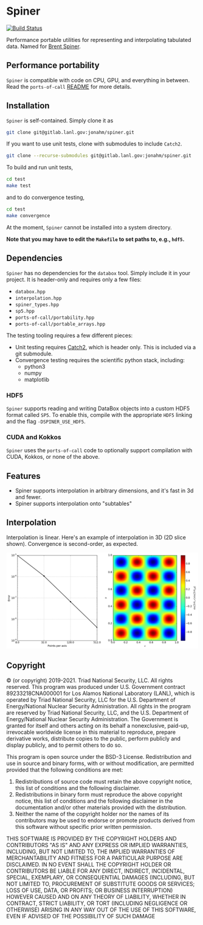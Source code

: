 Spiner
===

[![Build Status](https://www.travis-ci.com/lanl/spiner.svg?token=1Son5aqoY35CxrTszRiD&branch=main)](https://www.travis-ci.com/lanl/spiner)

Performance portable utilities for representing and interpolating
tabulated data. Named for [Brent
Spiner](https://en.wikipedia.org/wiki/Brent_Spiner).

## Performance portability

`Spiner` is compatible with code on CPU, GPU, and everything in between. Read the `ports-of-call` [README](ports-of-call/README.md) for more details.

## Installation

`Spiner` is self-contained. Simply clone it as
```bash
git clone git@gitlab.lanl.gov:jonahm/spiner.git
```
If you want to use unit tests, clone with submodules to include `Catch2`.
```bash
git clone --recurse-submodules git@gitlab.lanl.gov:jonahm/spiner.git
```
To build and run unit tests,
```bash
cd test
make test
```
and to do convergence testing,
```bash
cd test
make convergence
```
At the moment, `Spiner` cannot be installed into a system directory.

**Note that you may have to edit the `Makefile` to set paths to, e.g., `hdf5`.**

## Dependencies

`Spiner` has no dependencies for the `databox` tool. Simply include it in your project. It is header-only and requires only a few files:

- `databox.hpp`
- `interpolation.hpp`
- `spiner_types.hpp`
- `sp5.hpp`
- `ports-of-call/portability.hpp`
- `ports-of-call/portable_arrays.hpp`

The testing tooling requires a few different pieces:

- Unit testing requires [Catch2](https://github.com/catchorg/Catch2),
  which is header only. This is included via a git submodule.
- Convergence testing requires the scientific python stack, including:
  - python3
  - numpy
  - matplotlib

### HDF5

`Spiner` supports reading and writing DataBox objects into a custom HDF5 format called `SP5`. 
To enable this, compile with the appropriate `HDF5` linking and the flag `-DSPINER_USE_HDF5`.

### CUDA and Kokkos

`Spiner` uses the `ports-of-call` code to optionally support compilation with CUDA, Kokkos, or none of the above.

## Features

- Spiner supports interpolation in arbitrary dimensions, and it's fast in 3d and fewer.
- Spiner supports interpolation onto "subtables"

## Interpolation

Interpolation is linear. Here's an example of interpolation in 3D (2D
slice shown). Convergence is second-order, as expected.

![convergence plot](figs/convergence.png)

## Copyright

© (or copyright) 2019-2021. Triad National Security, LLC. All rights
reserved.  This program was produced under U.S. Government contract
89233218CNA000001 for Los Alamos National Laboratory (LANL), which is
operated by Triad National Security, LLC for the U.S.  Department of
Energy/National Nuclear Security Administration. All rights in the
program are reserved by Triad National Security, LLC, and the
U.S. Department of Energy/National Nuclear Security
Administration. The Government is granted for itself and others acting
on its behalf a nonexclusive, paid-up, irrevocable worldwide license
in this material to reproduce, prepare derivative works, distribute
copies to the public, perform publicly and display publicly, and to
permit others to do so.

This program is open source under the BSD-3 License.  Redistribution
and use in source and binary forms, with or without modification, are
permitted provided that the following conditions are met:
1. Redistributions of source code must retain the above copyright
notice, this list of conditions and the following disclaimer.
2. Redistributions in binary form must reproduce the above copyright
notice, this list of conditions and the following disclaimer in the
documentation and/or other materials provided with the distribution.
3. Neither the name of the copyright holder nor the names of its
contributors may be used to endorse or promote products derived from
this software without specific prior written permission.

THIS SOFTWARE IS PROVIDED BY THE COPYRIGHT HOLDERS AND CONTRIBUTORS
"AS IS" AND ANY EXPRESS OR IMPLIED WARRANTIES, INCLUDING, BUT NOT
LIMITED TO, THE IMPLIED WARRANTIES OF MERCHANTABILITY AND FITNESS FOR
A PARTICULAR PURPOSE ARE DISCLAIMED. IN NO EVENT SHALL THE COPYRIGHT
HOLDER OR CONTRIBUTORS BE LIABLE FOR ANY DIRECT, INDIRECT, INCIDENTAL,
SPECIAL, EXEMPLARY, OR CONSEQUENTIAL DAMAGES (INCLUDING, BUT NOT
LIMITED TO, PROCUREMENT OF SUBSTITUTE GOODS OR SERVICES; LOSS OF USE,
DATA, OR PROFITS; OR BUSINESS INTERRUPTION) HOWEVER CAUSED AND ON ANY
THEORY OF LIABILITY, WHETHER IN CONTRACT, STRICT LIABILITY, OR TORT
(INCLUDING NEGLIGENCE OR OTHERWISE) ARISING IN ANY WAY OUT OF THE USE
OF THIS SOFTWARE, EVEN IF ADVISED OF THE POSSIBILITY OF SUCH DAMAGE
